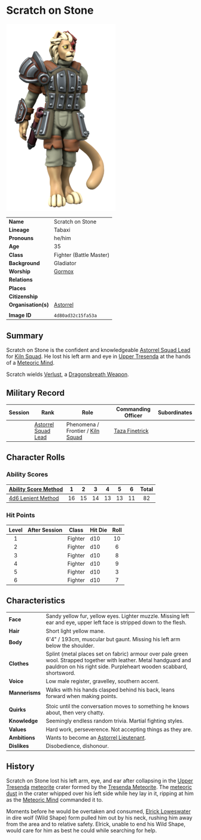 # Scratch on Stone

<img src="https://raw.githubusercontent.com/jesskelsall/astarus-images/main/characters/portraits/4d80ad32c15fa53a.png" height="500" />

|||
| --- | --- |
| **Name** | Scratch on Stone | character.4
| **Lineage** | Tabaxi |
| **Pronouns** | he/him |
| **Age** | 35 |
| **Class** | Fighter (Battle Master) |
| **Background** | Gladiator |
| **Worship** | [Gormox](../gods/deities/gormox.md) |
| **Relations** | |
| **Places** | |
| **Citizenship** | |
| **Organisation(s)** | [Astorrel](../organisations/government/astorrel/astorrel.md) |
|||
| **Image ID** | `4d80ad32c15fa53a` |

## Summary

Scratch on Stone is the confident and knowledgeable [Astorrel Squad Lead](../organisations/government/astorrel/ranks/astorrel-squad-lead.md) for [Kiln Squad](../organisations/government/astorrel/squads/kiln-squad.md). He lost his left arm and eye in [Upper Tresenda](../places/plains-valleys/upper-tresenda.md) at the hands of a [Meteoric Mind](../creatures/meteoric-mind.md).

Scratch wields [Verlust](../items/magic/verlust.md), a [Dragonsbreath Weapon](../items/magic/enchantments/dragonsbreath-weapon.md).

## Military Record

| Session | Rank | Role | Commanding Officer | Subordinates |
|:---:| --- | --- | --- | --- |
|| [Astorrel Squad Lead](../organisations/government/astorrel/ranks/astorrel-squad-lead.md) | Phenomena / Frontier / [Kiln Squad](../organisations/government/astorrel/squads/kiln-squad.md) | [Taza Finetrick](taza-finetrick.md) ||

## Character Rolls

### Ability Scores

| [Ability Score Method](../mechanics/ability-score-method/ability-score-method.md) | 1 | 2 | 3 | 4 | 5 | 6 | Total |
| --- |:---:|:---:|:---:|:---:|:---:|:---:|:---:|
| [4d6 Lenient Method](../mechanics/ability-score-method/4d6-lenient-method.md) | 16 | 15 | 14 | 13 | 13 | 11 | 82 |

### Hit Points

| Level | After Session | Class | Hit Die | Roll |
|:---:|:---:| --- | --- |:---:|
| 1 || Fighter | d10 | 10 |
| 2 || Fighter | d10 | 6 |
| 3 || Fighter | d10 | 8 |
| 4 || Fighter | d10 | 9 |
| 5 || Fighter | d10 | 3 |
| 6 || Fighter | d10 | 7 |

## Characteristics

| | |
| --- | --- |
| **Face** | Sandy yellow fur, yellow eyes. Lighter muzzle. Missing left ear and eye, upper left face is stripped down to the flesh. | characteristics.2
| **Hair** | Short light yellow mane. |
| **Body** | 6'4" / 193cm, muscular but gaunt. Missing his left arm below the shoulder. |
| **Clothes** | Splint (metal places set on fabric) armour over pale green wool. Strapped together with leather. Metal handguard and pauldron on his right side. Purpleheart wooden scabbard, shortsword. |
| **Voice** | Low male register, gravelley, southern accent. |
| **Mannerisms** | Walks with his hands clasped behind his back, leans forward when making points. |
| | |
| **Quirks** | Stoic until the conversation moves to something he knows about, then very chatty. |
| **Knowledge** | Seemingly endless random trivia. Martial fighting styles. |
| **Values** | Hard work, perseverence. Not accepting things as they are. |
| **Ambitions** | Wants to become an [Astorrel Lieutenant](../organisations/government/astorrel/ranks/astorrel-lieutenant.md). |
| **Dislikes** | Disobedience, dishonour. |

## History

Scratch on Stone lost his left arm, eye, and ear after collapsing in the [Upper Tresenda](../places/plains-valleys/upper-tresenda.md) [meteorite](../items/meteoric/meteorite.md) crater formed by the [Tresenda Meteorite](../items/meteoric/meteorites/tresenda-meteorite.md). The [meteoric dust](../items/meteoric/meteoric-dust.md) in the crater whipped over his left side while hey lay in it, ripping at him as the [Meteoric Mind](../creatures/meteoric-mind.md) commanded it to.

Moments before he would be overtaken and consumed, [Elrick Loweswater](elrick-loweswater.md) in dire wolf (Wild Shape) form pulled him out by his neck, rushing him away from the area and to relative safety. Elrick, unable to end his Wild Shape, would care for him as best he could while searching for help.
